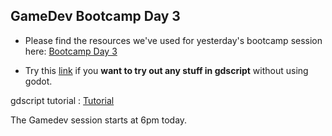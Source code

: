 ## GameDev Bootcamp Day 3

* Please find the resources we've used for yesterday's bootcamp session here:
[Bootcamp Day 3](https://github.com/Amithabh-A/gamedevbootcamp2024/blob/init/tutorials/Day3.md)

* Try this [link](https://gd.tumeo.space/) if you **want to try out any stuff in gdscript** without using godot. 

gdscript tutorial : [Tutorial](https://github.com/Amithabh-A/gamedevbootcamp2024/blob/main/tutorial.gd)

The Gamedev session starts at 6pm today. 
